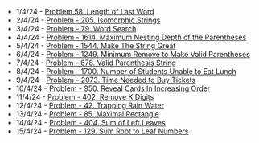 - 1/4/24 - [Problem 58. Length of Last Word](https://leetcode.com/problems/length-of-last-word/description/?envType=daily-question&envId=2024-04-01)
- 2/4/24 - [Problem - 205. Isomorphic Strings](https://leetcode.com/problems/isomorphic-strings/)
- 3/4/24 - [Problem - 79. Word Search](https://leetcode.com/problems/word-search/description)
- 4/4/24 - [Problem - 1614. Maximum Nesting Depth of the Parentheses](https://leetcode.com/problems/maximum-nesting-depth-of-the-parentheses/description)
- 5/4/24 - [Problem - 1544. Make The String Great](https://leetcode.com/problems/make-the-string-great/description)
- 6/4/24 - [Problem - 1249. Minimum Remove to Make Valid Parentheses](https://leetcode.com/problems/minimum-remove-to-make-valid-parentheses/description)
- 7/4/24 - [Problem - 678. Valid Parenthesis String](https://leetcode.com/problems/valid-parenthesis-string/description)
- 8/4/24 - [Problem - 1700. Number of Students Unable to Eat Lunch](https://leetcode.com/problems/number-of-students-unable-to-eat-lunch/description)
- 9/4/24 - [Problem - 2073. Time Needed to Buy Tickets](https://leetcode.com/problems/time-needed-to-buy-tickets/description)
- 10/4/24 - [Problem - 950. Reveal Cards In Increasing Order](https://leetcode.com/problems/reveal-cards-in-increasing-order/)
- 11/4/24 - [Problem - 402. Remove K Digits](https://leetcode.com/problems/remove-k-digits/description)
- 12/4/24 - [Problem - 42. Trapping Rain Water](https://leetcode.com/problems/trapping-rain-water/description)
- 13/4/24 - [Problem - 85. Maximal Rectangle](https://leetcode.com/problems/maximal-rectangle/description)
- 14/4/24 - [Problem - 404. Sum of Left Leaves](https://leetcode.com/problems/sum-of-left-leaves/description)
- 15/4/24 - [Problem - 129. Sum Root to Leaf Numbers](https://leetcode.com/problems/sum-root-to-leaf-numbers/description)
